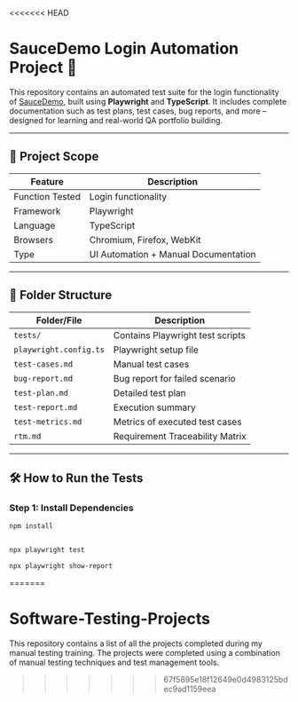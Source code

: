 <<<<<<< HEAD
# SauceDemo Login Automation Project 🚀

This repository contains an automated test suite for the login functionality of [SauceDemo](https://www.saucedemo.com), built using **Playwright** and **TypeScript**. It includes complete documentation such as test plans, test cases, bug reports, and more – designed for learning and real-world QA portfolio building.

---

## 🧪 Project Scope

| Feature          | Description                             |
|------------------|-----------------------------------------|
| Function Tested  | Login functionality                     |
| Framework        | Playwright                              |
| Language         | TypeScript                              |
| Browsers         | Chromium, Firefox, WebKit               |
| Type             | UI Automation + Manual Documentation    |

---

## 📁 Folder Structure

| Folder/File           | Description                              |
|------------------------|------------------------------------------|
| `tests/`               | Contains Playwright test scripts         |
| `playwright.config.ts` | Playwright setup file                    |
| `test-cases.md`        | Manual test cases                        |
| `bug-report.md`        | Bug report for failed scenario           |
| `test-plan.md`         | Detailed test plan                       |
| `test-report.md`       | Execution summary                        |
| `test-metrics.md`      | Metrics of executed test cases           |
| `rtm.md`               | Requirement Traceability Matrix          |

---

## 🛠 How to Run the Tests

### Step 1: Install Dependencies
```bash
npm install


npx playwright test

npx playwright show-report


```
 
=======
# Software-Testing-Projects
This repository contains a list of all the projects completed during my manual testing training. The projects were completed using a combination of manual testing techniques and test management tools.
>>>>>>> 67f5895e18f12649e0d4983125bdec9ad1159eea

